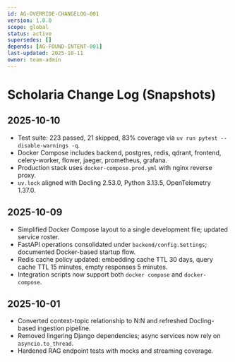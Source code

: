 ```yaml
---
id: AG-OVERRIDE-CHANGELOG-001
version: 1.0.0
scope: global
status: active
supersedes: []
depends: [AG-FOUND-INTENT-001]
last-updated: 2025-10-11
owner: team-admin
---
```

# Scholaria Change Log (Snapshots)

## 2025-10-10
- Test suite: 223 passed, 21 skipped, 83% coverage via `uv run pytest --disable-warnings -q`.
- Docker Compose includes backend, postgres, redis, qdrant, frontend, celery-worker, flower, jaeger, prometheus, grafana.
- Production stack uses `docker-compose.prod.yml` with nginx reverse proxy.
- `uv.lock` aligned with Docling 2.53.0, Python 3.13.5, OpenTelemetry 1.37.0.

## 2025-10-09
- Simplified Docker Compose layout to a single development file; updated service roster.
- FastAPI operations consolidated under `backend/config.Settings`; documented Docker-based startup flow.
- Redis cache policy updated: embedding cache TTL 30 days, query cache TTL 15 minutes, empty responses 5 minutes.
- Integration scripts now support both `docker compose` and `docker-compose`.

## 2025-10-01
- Converted context-topic relationship to N:N and refreshed Docling-based ingestion pipeline.
- Removed lingering Django dependencies; async services now rely on `asyncio.to_thread`.
- Hardened RAG endpoint tests with mocks and streaming coverage.
